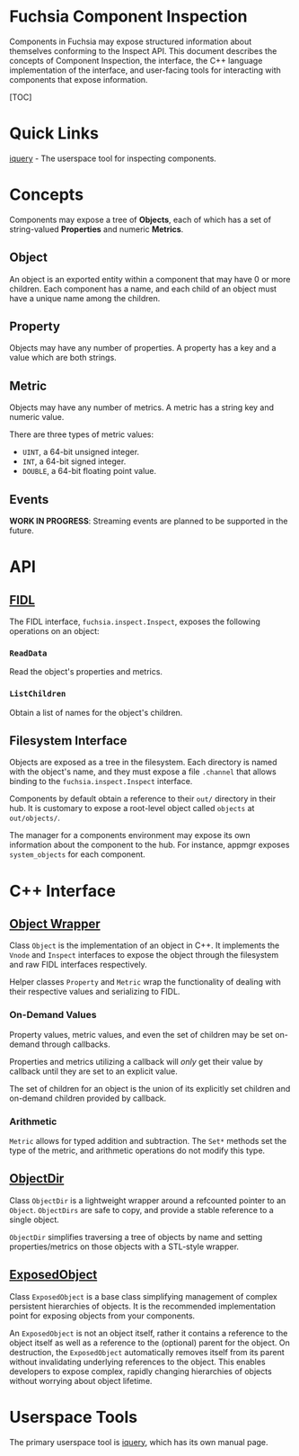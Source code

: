 Fuchsia Component Inspection
=====

Components in Fuchsia may expose structured information about themselves
conforming to the Inspect API. This document describes the concepts of
Component Inspection, the interface, the C++ language implementation
of the interface, and user-facing tools for interacting with components
that expose information.

[TOC]

# Quick Links

[iquery](iquery.md) - The userspace tool for inspecting components.

# Concepts

Components may expose a tree of **Objects**, each of which has a set of
string-valued **Properties** and numeric **Metrics**.

## Object

An object is an exported entity within a component that may have 0 or
more children. Each component has a name, and each child of an object
must have a unique name among the children.

## Property

Objects may have any number of properties. A property has a key and a
value which are both strings.

## Metric

Objects may have any number of metrics. A metric has a string key and numeric value.

There are three types of metric values:

- `UINT`, a 64-bit unsigned integer.
- `INT`, a 64-bit signed integer.
- `DOUBLE`, a 64-bit floating point value.

## Events

**WORK IN PROGRESS**: Streaming events are planned to be supported in
the future.

# API

## [FIDL](https://fuchsia.googlesource.com/garnet/+/master/public/fidl/fuchsia.inspect/inspect.fidl)

The FIDL interface, `fuchsia.inspect.Inspect`, exposes the following
operations on an object:

### `ReadData`
Read the object's properties and metrics.

### `ListChildren`
Obtain a list of names for the object's children.

## Filesystem Interface

Objects are exposed as a tree in the filesystem. Each directory is
named with the object's name, and they must expose a file `.channel`
that allows binding to the `fuchsia.inspect.Inspect` interface.

Components by default obtain a reference to their `out/` directory in
their hub. It is customary to expose a root-level object called `objects`
at `out/objects/`.

The manager for a components environment may expose its own information
about the component to the hub. For instance, appmgr exposes
`system_objects` for each component.

# C++ Interface

## [Object Wrapper](https://fuchsia.googlesource.com/garnet/+/HEAD/public/lib/component/cpp/expose.h)

Class `Object` is the implementation of an object in C++. It implements
the `Vnode` and `Inspect` interfaces to expose the object through the
filesystem and raw FIDL interfaces respectively.

Helper classes `Property` and `Metric` wrap the functionality of dealing
with their respective values and serializing to FIDL.

### On-Demand Values

Property values, metric values, and even the set of children may be set
on-demand through callbacks.

Properties and metrics utilizing a callback will *only* get their value
by callback until they are set to an explicit value.

The set of children for an object is the union of its explicitly set
children and on-demand children provided by callback.

### Arithmetic

`Metric` allows for typed addition and subtraction. The `Set*` methods set
the type of the metric, and arithmetic operations do not modify this type.

## [ObjectDir](https://fuchsia.googlesource.com/garnet/+/HEAD/public/lib/component/cpp/object_dir.h)

Class `ObjectDir` is a lightweight wrapper around a refcounted pointer
to an `Object`. `ObjectDirs` are safe to copy, and provide a stable
reference to a single object.

`ObjectDir` simplifies traversing a tree of objects by name and setting
properties/metrics on those objects with a STL-style wrapper.

## [ExposedObject](https://fuchsia.googlesource.com/garnet/+/HEAD/public/lib/component/cpp/exposed_object.h)

Class `ExposedObject` is a base class simplifying management of complex
persistent hierarchies of objects. It is the recommended implementation
point for exposing objects from your components.

An `ExposedObject` is not an object itself, rather it contains a reference
to the object itself as well as a reference to the (optional) parent for
the object. On destruction, the `ExposedObject` automatically removes
itself from its parent without invalidating underlying references to
the object. This enables developers to expose complex, rapidly changing
hierarchies of objects without worrying about object lifetime.

# Userspace Tools

The primary userspace tool is [iquery](iquery.md), which has its own manual page.
